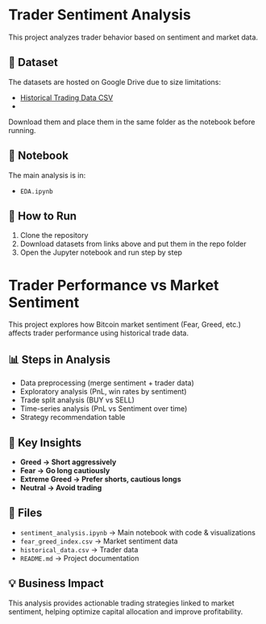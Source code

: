 # Trader Sentiment Analysis

This project analyzes trader behavior based on sentiment and market data.

## 📂 Dataset
The datasets are hosted on Google Drive due to size limitations:

- [Historical Trading Data CSV](https://drive.google.com/file/d/1IAfLZwu6rJzyWKgBToqwSmmVYU6VbjVs/viewusp=sharing)
- [Fear Greed Index CSV]:(https://drive.google.com/file/d/1PgQC0tO8XN-wqkNyghWc_-mnrYv_nhSf/view?usp=sharing)

Download them and place them in the same folder as the notebook before running.

## 📒 Notebook
The main analysis is in:  
- `EDA.ipynb`

## 🚀 How to Run
1. Clone the repository  
2. Download datasets from links above and put them in the repo folder  
3. Open the Jupyter notebook and run step by step
   
# Trader Performance vs Market Sentiment

This project explores how Bitcoin market sentiment (Fear, Greed, etc.) affects trader performance using historical trade data.  

## 📊 Steps in Analysis
- Data preprocessing (merge sentiment + trader data)
- Exploratory analysis (PnL, win rates by sentiment)
- Trade split analysis (BUY vs SELL)
- Time-series analysis (PnL vs Sentiment over time)
- Strategy recommendation table

## 🔑 Key Insights
- **Greed → Short aggressively**
- **Fear → Go long cautiously**
- **Extreme Greed → Prefer shorts, cautious longs**
- **Neutral → Avoid trading**

## 📂 Files
- `sentiment_analysis.ipynb` → Main notebook with code & visualizations  
- `fear_greed_index.csv` → Market sentiment data  
- `historical_data.csv` → Trader data  
- `README.md` → Project documentation  

## 💡 Business Impact
This analysis provides actionable trading strategies linked to market sentiment, helping optimize capital allocation and improve profitability.
